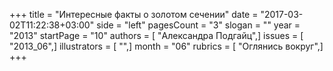 +++
title = "Интересные факты о золотом сечении"
date = "2017-03-02T11:22:38+03:00"
side = "left"
pagesCount = "3"
slogan = ""
year = "2013"
startPage = "10"
authors = [ "Александра Подгайц",]
issues = [ "2013_06",]
illustrators = [ "",]
month = "06"
rubrics = [ "Оглянись вокруг",]
+++
